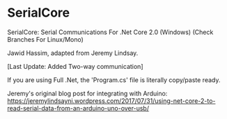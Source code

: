 # SerialCore
SerialCore: Serial Communications For .Net Core 2.0 (Windows) (Check Branches For Linux/Mono)

Jawid Hassim, adapted from Jeremy Lindsay.

[Last Update: Added Two-way communication]

If you are using Full .Net, the 'Program.cs' file is literally copy/paste ready.

Jeremy's original blog post for integrating with Arduino:
https://jeremylindsayni.wordpress.com/2017/07/31/using-net-core-2-to-read-serial-data-from-an-arduino-uno-over-usb/
